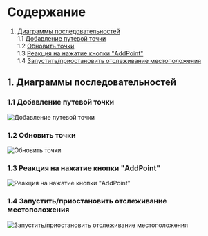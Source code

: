 # Содержание
1. [Диаграммы последовательностей](#1)<br>
1.1 [Добавление путевой точки](#1.1)<br>
1.2 [Обновить точки](#1.2)<br>
1.3 [Реакция на нажатие кнопки "AddPoint"](#1.3)<br>
1.4 [Запустить/приостановить отслеживание  местоположения](#1.4)<br>

## 1. Диаграммы последовательностей<a name="1"></a>

### 1.1 Добавление путевой точки<a name="1.1"></a>
![Добавление путевой точки](https://github.com/NikitaKapitanov750503/NaviSport/blob/master/%D0%94%D0%B8%D0%B0%D0%B3%D1%80%D0%B0%D0%BC%D0%BC%D1%8B/Sequence/AddPointWindowSequence.jpg)

### 1.2 Обновить точки<a name="1.2"></a>
![Обновить точки](https://github.com/NikitaKapitanov750503/NaviSport/blob/master/%D0%94%D0%B8%D0%B0%D0%B3%D1%80%D0%B0%D0%BC%D0%BC%D1%8B/Sequence/UpdatepointsSequence.jpg)

### 1.3 Реакция на нажатие кнопки "AddPoint"<a name="1.3"></a>
![Реакция на нажатие кнопки "AddPoint"](https://github.com/NikitaKapitanov750503/NaviSport/blob/master/%D0%94%D0%B8%D0%B0%D0%B3%D1%80%D0%B0%D0%BC%D0%BC%D1%8B/Sequence/SequenceAddPoint.jpg)

### 1.4 Запустить/приостановить отслеживание  местоположения<a name="1.4"></a>
![Запустить/приостановить отслеживание  местоположения](https://github.com/NikitaKapitanov750503/NaviSport/blob/master/%D0%94%D0%B8%D0%B0%D0%B3%D1%80%D0%B0%D0%BC%D0%BC%D1%8B/Sequence/SequenceGetLocation.jpg)
